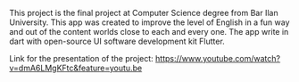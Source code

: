 This project is the final project at Computer Science degree from Bar Ilan University.
This app was created to improve the level of English in a fun way and out of the content worlds close to each and every one.
The app write in dart with open-source UI software development kit Flutter. 

Link for the presentation of the project: https://www.youtube.com/watch?v=dmA6LMgKFtc&feature=youtu.be

